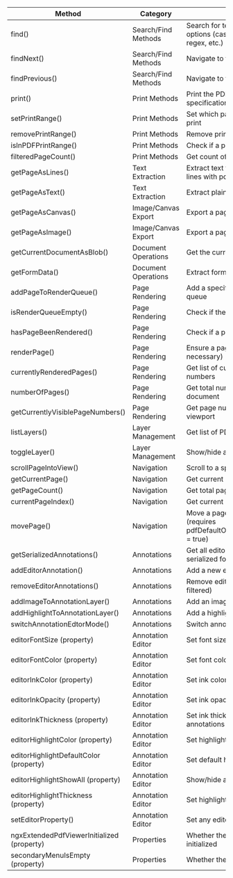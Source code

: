| Method                            | Category            | Description                                                                                  |
| --------------------------------- | ------------------- | -------------------------------------------------------------------------------------------- |
| find()                            | Search/Find Methods | Search for text in the PDF with various options (case sensitivity, whole words, regex, etc.) |
| findNext()                        | Search/Find Methods | Navigate to the next search result                                                           |
| findPrevious()                    | Search/Find Methods | Navigate to the previous search result                                                       |
| print()                           | Print Methods       | Print the PDF with optional page range specification                                         |
| setPrintRange()                   | Print Methods       | Set which pages should be included in print                                                  |
| removePrintRange()                | Print Methods       | Remove print range restrictions                                                              |
| isInPDFPrintRange()               | Print Methods       | Check if a page is within the print range                                                    |
| filteredPageCount()               | Print Methods       | Get count of pages that will be printed                                                      |
| getPageAsLines()                  | Text Extraction     | Extract text from a page organized by lines with position data                               |
| getPageAsText()                   | Text Extraction     | Extract plain text content from a page                                                       |
| getPageAsCanvas()                 | Image/Canvas Export | Export a page as HTML canvas element                                                         |
| getPageAsImage()                  | Image/Canvas Export | Export a page as data URL image                                                              |
| getCurrentDocumentAsBlob()        | Document Operations | Get the current PDF document as a blob                                                       |
| getFormData()                     | Document Operations | Extract form field data from the PDF                                                         |
| addPageToRenderQueue()            | Page Rendering      | Add a specific page to the rendering queue                                                   |
| isRenderQueueEmpty()              | Page Rendering      | Check if the rendering queue is empty                                                        |
| hasPageBeenRendered()             | Page Rendering      | Check if a page has been rendered                                                            |
| renderPage()                      | Page Rendering      | Ensure a page is rendered (waits if necessary)                                               |
| currentlyRenderedPages()          | Page Rendering      | Get list of currently rendered page numbers                                                  |
| numberOfPages()                   | Page Rendering      | Get total number of pages in the document                                                    |
| getCurrentlyVisiblePageNumbers()  | Page Rendering      | Get page numbers currently visible in viewport                                               |
| listLayers()                      | Layer Management    | Get list of PDF layers (optional content)                                                    |
| toggleLayer()                     | Layer Management    | Show/hide a specific PDF layer                                                               |
| scrollPageIntoView()              | Navigation          | Scroll to a specific page and position                                                       |
| getCurrentPage()                  | Navigation          | Get current page number (1-based)                                                            |
| getPageCount()                    | Navigation          | Get total page count                                                                         |
| currentPageIndex()                | Navigation          | Get current page index (0-based)                                                             |
| movePage()                        | Navigation          | Move a page to a different position (requires pdfDefaultOpions.enablePageReordering = true)                          |
| getSerializedAnnotations()        | Annotations         | Get all editor and form annotations in serialized format                                              |
| addEditorAnnotation()             | Annotations         | Add a new editor annotation                                                                  |
| removeEditorAnnotations()         | Annotations         | Remove editor annotations (optionally filtered)                                              |
| addImageToAnnotationLayer()       | Annotations         | Add an image as a stamp annotation                                                           |
| addHighlightToAnnotationLayer()   | Annotations         | Add a highlight annotation                                                                   |
| switchAnnotationEdtorMode()       | Annotations         | Switch annotation editor mode                                                                |
| editorFontSize (property)         | Annotation Editor   | Set font size for text annotations                                                           |
| editorFontColor (property)        | Annotation Editor   | Set font color for text annotations                                                          |
| editorInkColor (property)         | Annotation Editor   | Set ink color for drawing annotations                                                        |
| editorInkOpacity (property)       | Annotation Editor   | Set ink opacity for drawing annotations                                                      |
| editorInkThickness (property)     | Annotation Editor   | Set ink thickness for drawing annotations                                                    |
| editorHighlightColor (property)   | Annotation Editor   | Set highlight color                                                                          |
| editorHighlightDefaultColor (property) | Annotation Editor   | Set default highlight color                                                                  |
| editorHighlightShowAll (property) | Annotation Editor   | Show/hide all highlights                                                                     |
| editorHighlightThickness (property) | Annotation Editor   | Set highlight thickness                                                                      |
| setEditorProperty()               | Annotation Editor   | Set any editor property by type                                                              |
| ngxExtendedPdfViewerInitialized (property) | Properties          | Whether the PDF viewer has been initialized                                                  |
| secondaryMenuIsEmpty (property)   | Properties          | Whether the secondary menu is empty                                                          |

